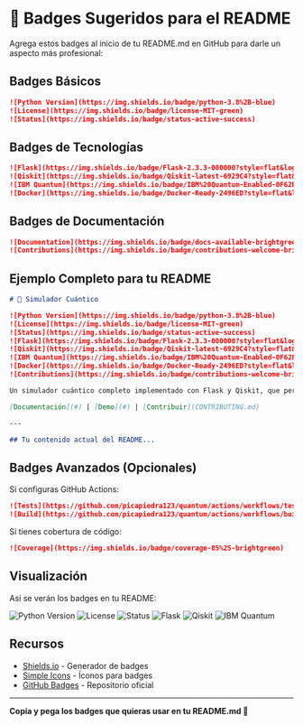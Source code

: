 # 🏅 Badges Sugeridos para el README

Agrega estos badges al inicio de tu README.md en GitHub para darle un aspecto más profesional:

## Badges Básicos

```markdown
![Python Version](https://img.shields.io/badge/python-3.8%2B-blue)
![License](https://img.shields.io/badge/license-MIT-green)
![Status](https://img.shields.io/badge/status-active-success)
```

## Badges de Tecnologías

```markdown
![Flask](https://img.shields.io/badge/Flask-2.3.3-000000?style=flat&logo=flask&logoColor=white)
![Qiskit](https://img.shields.io/badge/Qiskit-latest-6929C4?style=flat&logo=qiskit&logoColor=white)
![IBM Quantum](https://img.shields.io/badge/IBM%20Quantum-Enabled-0F62FE?style=flat&logo=ibm&logoColor=white)
![Docker](https://img.shields.io/badge/Docker-Ready-2496ED?style=flat&logo=docker&logoColor=white)
```

## Badges de Documentación

```markdown
![Documentation](https://img.shields.io/badge/docs-available-brightgreen)
![Contributions](https://img.shields.io/badge/contributions-welcome-brightgreen)
```

## Ejemplo Completo para tu README

```markdown
# 🧪 Simulador Cuántico

![Python Version](https://img.shields.io/badge/python-3.8%2B-blue)
![License](https://img.shields.io/badge/license-MIT-green)
![Status](https://img.shields.io/badge/status-active-success)
![Flask](https://img.shields.io/badge/Flask-2.3.3-000000?style=flat&logo=flask&logoColor=white)
![Qiskit](https://img.shields.io/badge/Qiskit-latest-6929C4?style=flat&logo=qiskit&logoColor=white)
![IBM Quantum](https://img.shields.io/badge/IBM%20Quantum-Enabled-0F62FE?style=flat&logo=ibm&logoColor=white)
![Docker](https://img.shields.io/badge/Docker-Ready-2496ED?style=flat&logo=docker&logoColor=white)
![Contributions](https://img.shields.io/badge/contributions-welcome-brightgreen)

Un simulador cuántico completo implementado con Flask y Qiskit, que permite simular moléculas usando métodos cuánticos avanzados.

[Documentación](#) | [Demo](#) | [Contribuir](CONTRIBUTING.md)

---

## Tu contenido actual del README...
```

## Badges Avanzados (Opcionales)

Si configuras GitHub Actions:

```markdown
![Tests](https://github.com/picapiedra123/quantum/actions/workflows/tests.yml/badge.svg)
![Build](https://github.com/picapiedra123/quantum/actions/workflows/build.yml/badge.svg)
```

Si tienes cobertura de código:

```markdown
![Coverage](https://img.shields.io/badge/coverage-85%25-brightgreen)
```

## Visualización

Así se verán los badges en tu README:

![Python Version](https://img.shields.io/badge/python-3.8%2B-blue)
![License](https://img.shields.io/badge/license-MIT-green)
![Status](https://img.shields.io/badge/status-active-success)
![Flask](https://img.shields.io/badge/Flask-2.3.3-000000?style=flat&logo=flask&logoColor=white)
![Qiskit](https://img.shields.io/badge/Qiskit-latest-6929C4?style=flat&logo=qiskit&logoColor=white)
![IBM Quantum](https://img.shields.io/badge/IBM%20Quantum-Enabled-0F62FE?style=flat&logo=ibm&logoColor=white)

## Recursos

- [Shields.io](https://shields.io/) - Generador de badges
- [Simple Icons](https://simpleicons.org/) - Íconos para badges
- [GitHub Badges](https://github.com/badges/shields) - Repositorio oficial

---

**Copia y pega los badges que quieras usar en tu README.md 🎨**

